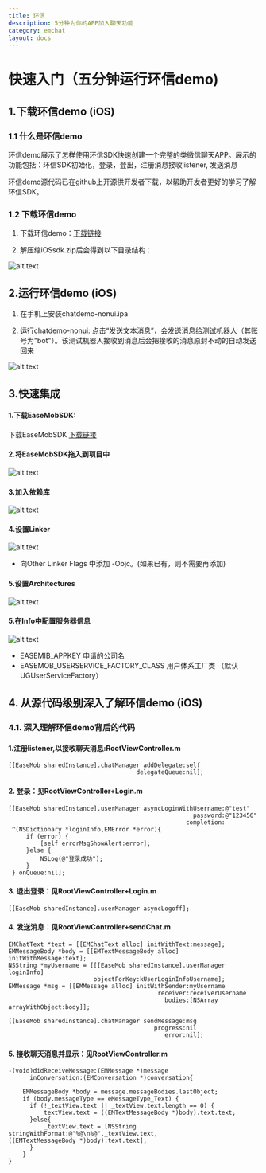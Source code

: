 ```yaml
---
title: 环信
description: 5分钟为你的APP加入聊天功能
category: emchat
layout: docs
---
```


# 快速入门（五分钟运行环信demo) 


## 1.下载环信demo (iOS) 

###  1.1 什么是环信demo

环信demo展示了怎样使用环信SDK快速创建一个完整的类微信聊天APP。展示的功能包括：环信SDK初始化，登录，登出，注册消息接收listener, 发送消息

环信demo源代码已在github上开源供开发者下载，以帮助开发者更好的学习了解环信SDK。

### 1.2 下载环信demo 

    

1. 下载环信demo：[下载链接](#{site.base_url}/docs/downloads/downloads.html)

2. 解压缩iOSsdk.zip后会得到以下目录结构：
 
 ![alt text](example_layout.png "Title")


## 2.运行环信demo (iOS) 

1. 在手机上安装chatdemo-nonui.ipa
    
 
2. 运行chatdemo-nonui: 点击“发送文本消息”，会发送消息给测试机器人（其账号为"bot"）。该测试机器人接收到消息后会把接收的消息原封不动的自动发送回来

 ![alt text](demo.png "demo")

## 3.快速集成

#### 1.下载EaseMobSDK:
下载EaseMobSDK
[下载链接](http://www.easemob.com/downloads/iOSSDK.zip)

#### 2.将EaseMobSDK拖入到项目中
 ![alt text](import.png "Title")
 
#### 3.加入依赖库
 ![alt text](addLib.png "Lib")
 
#### 4.设置Linker
![alt text](link.png "link")

*	向Other Linker Flags 中添加 -Objc。(如果已有，则不需要再添加)

#### 5.设置Architectures
![alt text](Active.png "Active")

#### 5.在Info中配置服务器信息
![alt text](info.png "info")
 
 *	EASEMIB_APPKEY 申请的公司名
 *	EASEMOB_USERSERVICE_FACTORY_CLASS 用户体系工厂类 （默认UGUserServiceFactory）
  
 

## 4. 从源代码级别深入了解环信demo (iOS)


### 4.1. 深入理解环信demo背后的代码 ###

#### 1.注册listener,以接收聊天消息:RootViewController.m

    [[EaseMob sharedInstance].chatManager addDelegate:self
                                        delegateQueue:nil];

#### 2. 登录：见RootViewController+Login.m ####

    [[EaseMob sharedInstance].userManager asyncLoginWithUsername:@"test"
                                                        password:@"123456"
                                                      completion:
     ^(NSDictionary *loginInfo,EMError *error){
         if (error) {
             [self errorMsgShowAlert:error];
         }else {
             NSLog(@"登录成功");
         }
     } onQueue:nil];


#### 3. 退出登录：见RootViewController+Login.m ####

	[[EaseMob sharedInstance].userManager asyncLogoff];

#### 4. 发送消息：见RootViewController+sendChat.m ####

    EMChatText *text = [[EMChatText alloc] initWithText:message];
    EMMessageBody *body = [[EMTextMessageBody alloc] initWithMessage:text];
    NSString *myUsername = [[[EaseMob sharedInstance].userManager loginInfo]
                            objectForKey:kUserLoginInfoUsername];
    EMMessage *msg = [[EMMessage alloc] initWithSender:myUsername
                                              receiver:receiverUsername
                                                bodies:[NSArray arrayWithObject:body]];
    
    [[EaseMob sharedInstance].chatManager sendMessage:msg
                                             progress:nil
                                                error:nil];


#### 5. 接收聊天消息并显示：见RootViewController.m ####

	-(void)didReceiveMessage:(EMMessage *)message
          inConversation:(EMConversation *)conversation{
          
    	EMMessageBody *body = message.messageBodies.lastObject;
		if (body.messageType == eMessageType_Text) {
      	  if (!_textView.text || _textView.text.length == 0) {
       	     _textView.text = ((EMTextMessageBody *)body).text.text;
      	  }else{
      	      _textView.text = [NSString stringWithFormat:@"%@\n%@",_textView.text,								((EMTextMessageBody *)body).text.text];
      	  }
    	}
	}



